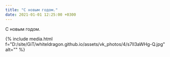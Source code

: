 ```yaml
---
title: "С новым годом."
date: 2021-01-01 12:25:00 +0300
---
```


С новым годом.

{% include media.html f="D:/site/GiT/whiteldragon.github.io/assets/vk_photos/4/s7lI3aWHg-Q.jpg" alt="" %}
